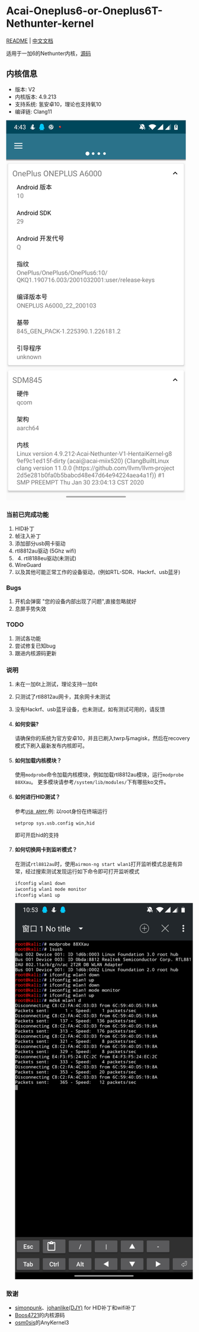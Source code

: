 # Acai-Oneplus6-or-Oneplus6T-Nethunter-kernel
[README](README.md) | [中文文档](README_zh.md)

适用于一加6的Nethunter内核，[源码](https://github.com/acai66/op6_kernel)

## 内核信息
- 版本: V2
- 内核版本: 4.9.213
- 支持系统: 氢安卓10，理论也支持氧10
- 编译链: Clang11

![内核版本](resources/images/version.jpg)

### 当前已完成功能
1. HID补丁
2. 帧注入补丁
3. 添加部分usb网卡驱动
4. rtl8812au驱动 (5Ghz wifi)
5. 4. rtl8188eu驱动(未测试)
6. WireGuard
7. 以及其他可能正常工作的设备驱动，(例如RTL-SDR、Hackrf、usb蓝牙) 

### Bugs
1. 开机会弹窗 "您的设备内部出现了问题",直接忽略就好
2. 息屏手势失效

### TODO
1. 测试各功能
2. 尝试修复已知bug
3. 跟进内核源码更新

### 说明
1. 未在一加6t上测试，理论支持一加6t
2. 只测试了rtl8812au网卡，其余网卡未测试
3. 没有Hackrf、usb蓝牙设备，也未测试，如有测试可用的，请反馈
4. #### 如何安装?
    请确保你的系统为官方安卓10，并且已刷入twrp与magisk，然后在recovery模式下刷入最新发布内核即可。
5. #### 如何加载内核模块？
    使用`modprobe`命令加载内核模块，例如加载rtl8812au模块，运行`modprobe 88XXau`。
    更多模块请参考`/system/lib/modules/`下有哪些ko文件。
6. #### 如何进行HID测试？
    参考[`USB ARMY`](https://forum.xda-developers.com/oneplus-5/development/burgerhunter-t3638810),例: 以root身份在终端运行
    ```
    setprop sys.usb.config win,hid
    ```
    即可开启hid的支持
7. #### 如何切换网卡到监听模式？
    在测试`rtl8812au`时，使用`airmon-ng start wlan1`打开监听模式总是有异常，经过搜索测试发现运行如下命令即可打开监听模式
    ```
    ifconfig wlan1 down
    iwconfig wlan1 mode monitor
    ifconfig wlan1 up
    ```

    ![开启监听模式](resources/images/enable_monitor_mode.jpg)

### 致谢
- [simonpunk](https://forum.xda-developers.com/oneplus-5/development/burgerhunter-t3638810)、[johanlike(DJY)](https://github.com/johanlike) for HID补丁和wifi补丁
- [Boos4721](https://github.com/Boos4721/op6_kernel)的内核源码
- [osm0sis](https://github.com/osm0sis/AnyKernel3)的AnyKernel3

